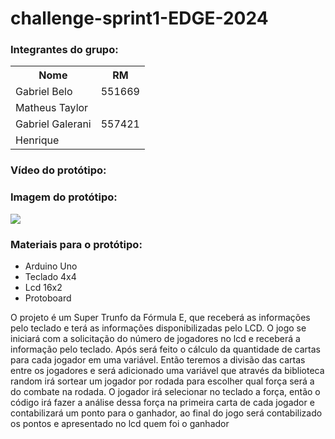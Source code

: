 # challenge-sprint1-EDGE-2024

<h3>Integrantes do grupo:</h3>
<table>
  <tr>
    <th> Nome </th>
    <th> RM </th>
  </tr>
  <tr>
    <td> Gabriel Belo </td>
    <td> 551669 </td>
  </tr>
  <tr>
    <td>Matheus Taylor</td>
    <td></td>
  </tr>
  <tr>
    <td> Gabriel Galerani </td>
    <td> 557421 </td>
  </tr>
  <tr>
    <td>Henrique</td>
    <td></td>
  </tr>
</table>

<h3>Vídeo do protótipo:</h3>

<h3>Imagem do protótipo:</h3>
<img src="https://github.com/gabriel-belo/challenge-sprint1-EDGE-2024/assets/126474319/448999cc-c228-49b1-8779-eb7f66934fd8">

<h3>Materiais para o protótipo:</h3>
<ul>
  <li>Arduino Uno</li>
  <li>Teclado 4x4</li>
  <li>Lcd 16x2</li>
  <li>Protoboard</li>
</ul>


O projeto é um Super Trunfo da Fórmula E, que receberá as informações pelo teclado e terá as informações disponibilizadas pelo LCD. O jogo se iniciará com a solicitação do número de jogadores no lcd e receberá a informação pelo teclado. Após será feito o cálculo da quantidade de cartas para cada jogador em uma variável. Então teremos a divisão das cartas entre os jogadores e será adicionado uma variável que através da biblioteca random irá sortear um jogador por rodada para escolher qual força será a do combate na rodada. O jogador irá selecionar no teclado a força, então o código irá fazer a análise dessa força na primeira carta de cada jogador e contabilizará um ponto para o ganhador, ao final do jogo será contabilizado os pontos e apresentado no lcd quem foi o ganhador
